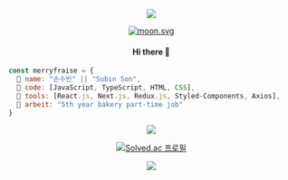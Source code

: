 <div align="center">
  <p class="header">
    <img src="https://capsule-render.vercel.app/api?type=waving&color=0:ffebed,50:fad4ef,100:c2b2ee&height=180&text=🍓&desc=ෆꈍ◡ꈍෆ&animation=twinkling&fontColor=fffbfe&fontSize=24&fontAlignY=24&descAlignY=44"/>
  </p>
  
  <p class="bio">
    <div class="moon">
      <a href="https://moon-svg.minung.dev" target="_blank">
       <img src="https://moon-svg.minung.dev/moon.svg?size=100&theme=ray&rotate=0" alt="moon.svg">
      </a>
    </div>
    <h4>Hi there 🐰</h4>
  </p>
</div>
  
```js
const merryfraise = {
  🐰 name: "손수빈" || "Subin Son",
  🍑 code: [JavaScript, TypeScript, HTML, CSS],
  🍓 tools: [React.js, Next.js, Redux.js, Styled-Components, Axios],
  🍞 arbeit: "5th year bakery part-time job"
}
```

<div align="center">
  <p class="stats">
   <img src="https://github-readme-stats.vercel.app/api?username=merryfraise&count_private=true&show_icons=true&include_all_commits=true&bg_color=fffeff&title_color=F9B5D0&text_color=c2b2ee&icon_color=F9B5D0"/>
  </p>
  
  [![Solved.ac
프로필](http://mazassumnida.wtf/api/v2/generate_badge?boj=shoutrawberry)](https://solved.ac/shoutrawberry)
  
  <p class="hits">
    <a href="https://hits.seeyoufarm.com" target="_blank">
      <img src="https://hits.seeyoufarm.com/api/count/incr/badge.svg?url=https%3A%2F%2Fgithub.com%2Fmerryfraise&count_bg=%23F9B5D0&title_bg=%23C2B2EE&icon=ko-fi.svg&icon_color=%23FFFBFE&title=hits&edge_flat=false"/>
    </a>
  </p>
</div>
